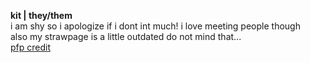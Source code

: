 <b>kit | they/them</b><br>
i am shy so i apologize if i dont int much! i love meeting people though<br>
also my strawpage is a little outdated do not mind that...
<br>
<a href="https://www.tumblr.com/goomyloid/780681037637419008/sitritea-s-noelle-design?source=share">pfp credit</a>
